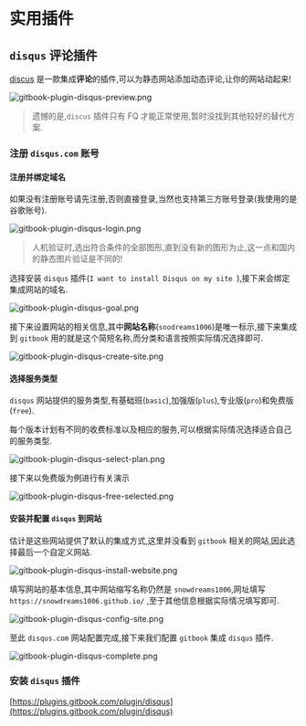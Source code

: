 # 实用插件

## `disqus` 评论插件

[discus](https://disqus.com/) 是一款集成**评论**的插件,可以为静态网站添加动态评论,让你的网站动起来!

![gitbook-plugin-disqus-preview.png](./images/gitbook-plugin-disqus-preview.png)

> 遗憾的是,`discus` 插件只有 FQ 才能正常使用,暂时没找到其他较好的替代方案.

### 注册 `disqus.com` 账号

#### 注册并绑定域名

如果没有注册账号请先注册,否则直接登录,当然也支持第三方账号登录(我使用的是谷歌账号).

![gitbook-plugin-disqus-login.png](./images/gitbook-plugin-disqus-login.png)

> 人机验证时,选出符合条件的全部图形,直到没有新的图形为止,这一点和国内的静态图片验证是不同的!

选择安装 `disqus` 插件(`I want to install Disqus on my site `),接下来会绑定集成网站的域名.

![gitbook-plugin-disqus-goal.png](./images/gitbook-plugin-disqus-goal.png)

接下来设置网站的相关信息,其中**网站名称**(`snodreams1006`)是唯一标示,接下来集成到 `gitbook` 用的就是这个简短名称,而分类和语言按照实际情况选择即可.

![gitbook-plugin-disqus-create-site.png](./images/gitbook-plugin-disqus-create-site.png)

#### 选择服务类型

`disqus` 网站提供的服务类型,有基础班(`basic`),加强版(`plus`),专业版(`pro`)和免费版(`free`).

每个版本计划有不同的收费标准以及相应的服务,可以根据实际情况选择适合自己的服务类型.

![gitbook-plugin-disqus-select-plan.png](./images/gitbook-plugin-disqus-select-plan.png)

接下来以免费版为例进行有关演示

![gitbook-plugin-disqus-free-selected.png](./images/gitbook-plugin-disqus-free-selected.png)

#### 安装并配置 `disqus` 到网站

估计是这些网站提供了默认的集成方式,这里并没看到 `gitbook` 相关的网站,因此选择最后一个自定义网站.

![gitbook-plugin-disqus-install-website.png](./images/gitbook-plugin-disqus-install-website.png)

填写网站的基本信息,其中网站缩写名称仍然是 `snowdreams1006`,网址填写 `https://snowdreams1006.github.io/` ,至于其他信息根据实际情况填写即可.

![gitbook-plugin-disqus-config-site.png](./images/gitbook-plugin-disqus-config-site.png)

至此 `disqus.com` 网站配置完成,接下来我们配置 `gitbook` 集成 `disqus` 插件.
 
![gitbook-plugin-disqus-complete.png](./images/gitbook-plugin-disqus-complete.png)

### 安装 `disqus` 插件

[https://plugins.gitbook.com/plugin/disqus](https://plugins.gitbook.com/plugin/disqus)






